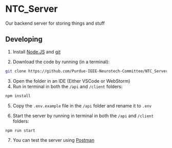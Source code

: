 # NTC_Server

Our backend server for storing things and stuff

## Developing

1. Install [Node.JS](https://nodejs.org/en) and [git](https://git-scm.com/download/win)

2. Download the code by running (in a terminal):

```sh
git clone https://github.com/Purdue-IEEE-Neurotech-Committee/NTC_Server
```

3. Open the folder in an IDE (Either VSCode or WebStorm)
4. Run in terminal in both the `/api` and `/client` folders:

```sh
npm install
```

5. Copy the `.env.example` file in the `/api` folder and rename it to `.env`

6. Start the server by running in terminal in both the `/api` and `/client` folders:

```sh
npm run start
```

7. You can test the server using [Postman](https://www.postman.com/downloads/)
